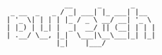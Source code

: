 <div align="center">
<pre>
              __      _       _     
 _ __  _   _ / _| ___| |_ ___| |__  
| '_ \| | | | |_ / _ \ __/ __| '_ \ 
| |_) | |_| |  _|  __/ || (__| | | |
| .__/ \__, |_|  \___|\__\___|_| |_|
|_|    |___/

</pre>
</div>
